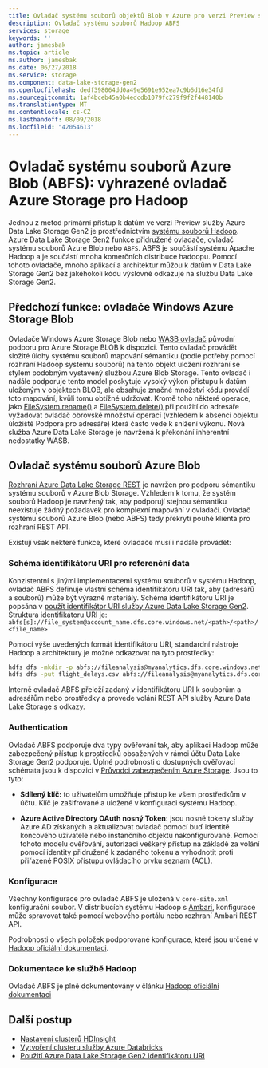 ```yaml
---
title: Ovladač systému souborů objektů Blob v Azure pro verzi Preview služby Azure Data Lake Storage Gen2
description: Ovladač systému souborů Hadoop ABFS
services: storage
keywords: ''
author: jamesbak
ms.topic: article
ms.author: jamesbak
ms.date: 06/27/2018
ms.service: storage
ms.component: data-lake-storage-gen2
ms.openlocfilehash: dedf398064dd0a49e5691e952ea7c9b6d16e34fd
ms.sourcegitcommit: 1af4bceb45a0b4edcdb1079fc279f9f2f448140b
ms.translationtype: MT
ms.contentlocale: cs-CZ
ms.lasthandoff: 08/09/2018
ms.locfileid: "42054613"
---
```

# <a name="the-azure-blob-filesystem-driver-abfs-a-dedicated-azure-storage-driver-for-hadoop"></a>Ovladač systému souborů Azure Blob (ABFS): vyhrazené ovladač Azure Storage pro Hadoop

Jednou z metod primární přístup k datům ve verzi Preview služby Azure Data Lake Storage Gen2 je prostřednictvím [systému souborů Hadoop](https://hadoop.apache.org/docs/current/hadoop-project-dist/hadoop-common/filesystem/index.html). Azure Data Lake Storage Gen2 funkce přidružené ovladače, ovladač systému souborů Azure Blob nebo `ABFS`. ABFS je součástí systému Apache Hadoop a je součástí mnoha komerčních distribuce hadoopu. Pomocí tohoto ovladače, mnoho aplikací a architektur můžou k datům v Data Lake Storage Gen2 bez jakéhokoli kódu výslovně odkazuje na službu Data Lake Storage Gen2.

## <a name="prior-capability-the-windows-azure-storage-blob-driver"></a>Předchozí funkce: ovladače Windows Azure Storage Blob

Ovladače Windows Azure Storage Blob nebo [WASB ovladač](https://hadoop.apache.org/docs/current/hadoop-azure/index.html) původní podporu pro Azure Storage BLOB k dispozici. Tento ovladač provádět složité úlohy systému souborů mapování sémantiku (podle potřeby pomocí rozhraní Hadoop systému souborů) na tento objekt uložení rozhraní se stylem podobným vystavený službou Azure Blob Storage. Tento ovladač i nadále podporuje tento model poskytuje vysoký výkon přístupu k datům uloženým v objektech BLOB, ale obsahuje značné množství kódu provádí toto mapování, kvůli tomu obtížné udržovat. Kromě toho některé operace, jako [FileSystem.rename()](http://hadoop.apache.org/docs/current/hadoop-project-dist/hadoop-common/filesystem/filesystem.html#boolean_renamePath_src_Path_d) a [FileSystem.delete()](http://hadoop.apache.org/docs/current/hadoop-project-dist/hadoop-common/filesystem/filesystem.html#boolean_deletePath_p_boolean_recursive) při použití do adresáře vyžadovat ovladač obrovské množství operací (vzhledem k absenci objektu úložiště Podpora pro adresáře) která často vede k snížení výkonu. Nová služba Azure Data Lake Storage je navržená k překonání inherentní nedostatky WASB.

## <a name="the-azure-blob-file-system-driver"></a>Ovladač systému souborů Azure Blob

[Rozhraní Azure Data Lake Storage REST](https://docs.microsoft.com/en-us/rest/api/storageservices/data-lake-storage-gen2) je navržen pro podporu sémantiku systému souborů v Azure Blob Storage. Vzhledem k tomu, že systém souborů Hadoop je navržený tak, aby podporují stejnou sémantiku neexistuje žádný požadavek pro komplexní mapování v ovladači. Ovladač systému souborů Azure Blob (nebo ABFS) tedy překrytí pouhé klienta pro rozhraní REST API.

Existují však některé funkce, které ovladače musí i nadále provádět:

### <a name="uri-scheme-to-reference-data"></a>Schéma identifikátoru URI pro referenční data

Konzistentní s jinými implementacemi systému souborů v systému Hadoop, ovladač ABFS definuje vlastní schéma identifikátoru URI tak, aby (adresářů a souborů) může být výrazně materiály. Schéma identifikátoru URI je popsána v [použít identifikátor URI služby Azure Data Lake Storage Gen2](./introduction-abfs-uri.md). Struktura identifikátoru URI je: `abfs[s]://file_system@account_name.dfs.core.windows.net/<path>/<path>/<file_name>`

Pomocí výše uvedených formát identifikátoru URI, standardní nástroje Hadoop a architektury je možné odkazovat na tyto prostředky:

```bash
hdfs dfs -mkdir -p abfs://fileanalysis@myanalytics.dfs.core.windows.net/tutorials/flightdelays/data 
hdfs dfs -put flight_delays.csv abfs://fileanalysis@myanalytics.dfs.core.windows.net/tutorials/flightdelays/data/ 
```

Interně ovladač ABFS přeloží zadaný v identifikátoru URI k souborům a adresářům nebo prostředky a provede volání REST API služby Azure Data Lake Storage s odkazy.

### <a name="authentication"></a>Authentication

Ovladač ABFS podporuje dva typy ověřování tak, aby aplikaci Hadoop může zabezpečený přístup k prostředků obsažených v rámci účtu Data Lake Storage Gen2 podporuje. Úplné podrobnosti o dostupných ověřovací schémata jsou k dispozici v [Průvodci zabezpečením Azure Storage](../common/storage-security-guide.md). Jsou to tyto:

- **Sdílený klíč:** to uživatelům umožňuje přístup ke všem prostředkům v účtu. Klíč je zašifrované a uložené v konfiguraci systému Hadoop.

- **Azure Active Directory OAuth nosný Token:** jsou nosné tokeny služby Azure AD získaných a aktualizovat ovladač pomocí buď identitě koncového uživatele nebo instančního objektu nakonfigurované. Pomocí tohoto modelu ověřování, autorizaci veškerý přístup na základě za volání pomocí identity přidružené k zadaného tokenu a vyhodnotit proti přiřazené POSIX přístupu ovládacího prvku seznam (ACL).

### <a name="configuration"></a>Konfigurace

Všechny konfigurace pro ovladač ABFS je uložená v <code>core-site.xml</code> konfigurační soubor. V distribucích systému Hadoop s [Ambari](http://ambari.apache.org/), konfigurace může spravovat také pomocí webového portálu nebo rozhraní Ambari REST API.

Podrobnosti o všech položek podporované konfigurace, které jsou určené v [Hadoop oficiální dokumentaci](http://hadoop.apache.org/docs/current/hadoop-azure/index.html).

### <a name="hadoop-documentation"></a>Dokumentace ke službě Hadoop

Ovladač ABFS je plně dokumentovány v článku [Hadoop oficiální dokumentaci](http://hadoop.apache.org/docs/current/hadoop-azure/index.html)

## <a name="next-steps"></a>Další postup

- [Nastavení clusterů HDInsight](./quickstart-create-connect-hdi-cluster.md)
- [Vytvoření clusteru služby Azure Databricks](./quickstart-create-databricks-account.md)
- [Použití Azure Data Lake Storage Gen2 identifikátoru URI](./introduction-abfs-uri.md)
